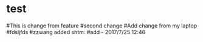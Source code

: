 # test
#This is change from feature
#second change
#Add change from my laptop
#fdsljfds
#zzwang added shtm:
#add - 2017/7/25 12:46
